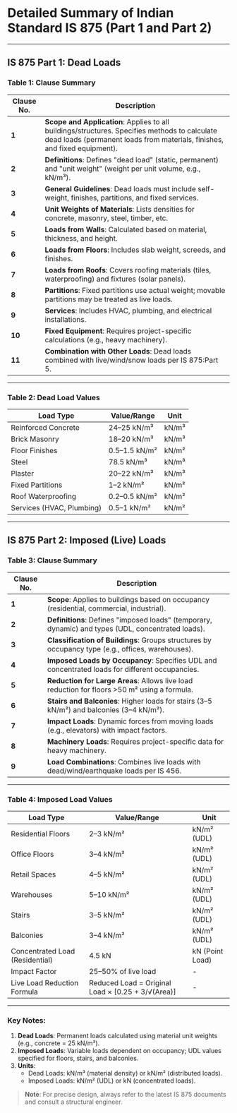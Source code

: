 # Detailed Summary of Indian Standard IS 875 (Part 1 and Part 2)  

---

## **IS 875 Part 1: Dead Loads**  

### **Table 1: Clause Summary**  
| Clause No. | Description |  
|------------|--------------|  
| **1** | **Scope and Application**: Applies to all buildings/structures. Specifies methods to calculate dead loads (permanent loads from materials, finishes, and fixed equipment). |  
| **2** | **Definitions**: Defines "dead load" (static, permanent) and "unit weight" (weight per unit volume, e.g., kN/m³). |  
| **3** | **General Guidelines**: Dead loads must include self-weight, finishes, partitions, and fixed services. |  
| **4** | **Unit Weights of Materials**: Lists densities for concrete, masonry, steel, timber, etc. |  
| **5** | **Loads from Walls**: Calculated based on material, thickness, and height. |  
| **6** | **Loads from Floors**: Includes slab weight, screeds, and finishes. |  
| **7** | **Loads from Roofs**: Covers roofing materials (tiles, waterproofing) and fixtures (solar panels). |  
| **8** | **Partitions**: Fixed partitions use actual weight; movable partitions may be treated as live loads. |  
| **9** | **Services**: Includes HVAC, plumbing, and electrical installations. |  
| **10** | **Fixed Equipment**: Requires project-specific calculations (e.g., heavy machinery). |  
| **11** | **Combination with Other Loads**: Dead loads combined with live/wind/snow loads per IS 875:Part 5. |  

---

### **Table 2: Dead Load Values**  
| **Load Type**              | **Value/Range** | **Unit** |  
|-----------------------------|------------------|----------|  
| Reinforced Concrete         | 24–25 kN/m³      | kN/m³    |  
| Brick Masonry               | 18–20 kN/m³      | kN/m³    |  
| Floor Finishes              | 0.5–1.5 kN/m²    | kN/m²    |  
| Steel                       | 78.5 kN/m³       | kN/m³    |  
| Plaster                     | 20–22 kN/m³      | kN/m³    |  
| Fixed Partitions            | 1–2 kN/m²        | kN/m²    |  
| Roof Waterproofing          | 0.2–0.5 kN/m²    | kN/m²    |  
| Services (HVAC, Plumbing)   | 0.5–1 kN/m²      | kN/m²    |  

---

## **IS 875 Part 2: Imposed (Live) Loads**  

### **Table 3: Clause Summary**  
| Clause No. | Description |  
|------------|--------------|  
| **1** | **Scope**: Applies to buildings based on occupancy (residential, commercial, industrial). |  
| **2** | **Definitions**: Defines "imposed loads" (temporary, dynamic) and types (UDL, concentrated loads). |  
| **3** | **Classification of Buildings**: Groups structures by occupancy type (e.g., offices, warehouses). |  
| **4** | **Imposed Loads by Occupancy**: Specifies UDL and concentrated loads for different occupancies. |  
| **5** | **Reduction for Large Areas**: Allows live load reduction for floors >50 m² using a formula. |  
| **6** | **Stairs and Balconies**: Higher loads for stairs (3–5 kN/m²) and balconies (3–4 kN/m²). |  
| **7** | **Impact Loads**: Dynamic forces from moving loads (e.g., elevators) with impact factors. |  
| **8** | **Machinery Loads**: Requires project-specific data for heavy machinery. |  
| **9** | **Load Combinations**: Combines live loads with dead/wind/earthquake loads per IS 456. |  

---

### **Table 4: Imposed Load Values**  
| **Load Type**               | **Value/Range**          | **Unit**       |  
|-----------------------------|--------------------------|----------------|  
| Residential Floors          | 2–3 kN/m²                | kN/m² (UDL)    |  
| Office Floors               | 3–4 kN/m²                | kN/m² (UDL)    |  
| Retail Spaces               | 4–5 kN/m²                | kN/m² (UDL)    |  
| Warehouses                  | 5–10 kN/m²               | kN/m² (UDL)    |  
| Stairs                      | 3–5 kN/m²                | kN/m² (UDL)    |  
| Balconies                   | 3–4 kN/m²                | kN/m² (UDL)    |  
| Concentrated Load (Residential) | 4.5 kN           | kN (Point Load)|  
| Impact Factor               | 25–50% of live load      | -              |  
| Live Load Reduction Formula | Reduced Load = Original Load × [0.25 + 3/√(Area)] | - |  

---

### **Key Notes**:  
1. **Dead Loads**: Permanent loads calculated using material unit weights (e.g., concrete = 25 kN/m³).  
2. **Imposed Loads**: Variable loads dependent on occupancy; UDL values specified for floors, stairs, and balconies.  
3. **Units**:  
   - Dead Loads: kN/m³ (material density) or kN/m² (distributed loads).  
   - Imposed Loads: kN/m² (UDL) or kN (concentrated loads).  

> **Note**: For precise design, always refer to the latest IS 875 documents and consult a structural engineer.  

